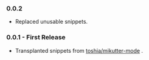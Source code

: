 ### 0.0.2
* Replaced unusable snippets.

### 0.0.1 - First Release
* Transplanted snippets from [toshia/mikutter-mode](https://github.com/toshia/mikutter-mode) .
